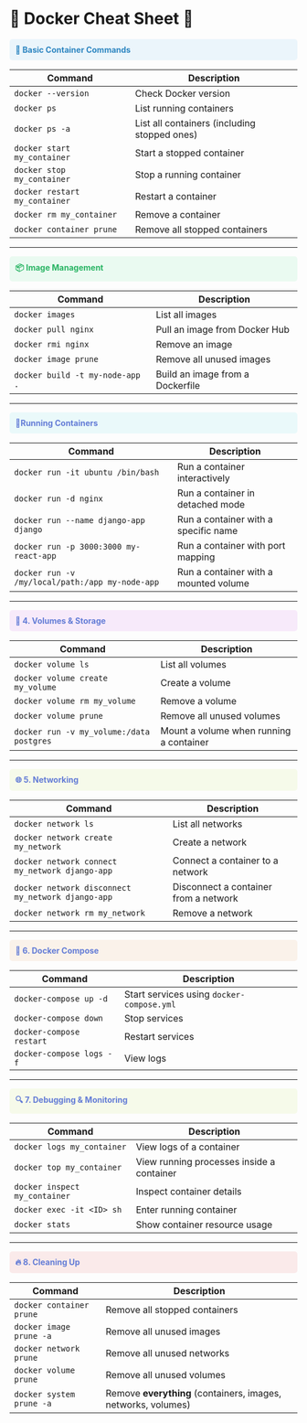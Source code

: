 

# 🐋 Docker Cheat Sheet 🚀  

<div style="color: #2E86C1; background-color: #EBF5FB; padding: 10px; border-radius: 5px; margin-bottom: 15px;">
<strong>🚀 Basic Container Commands</strong>
</div> 

| Command | Description |
|---------|-------------|
| `docker --version` | Check Docker version |
| `docker ps` | List running containers |
| `docker ps -a` | List all containers (including stopped ones) |
| `docker start my_container` | Start a stopped container |
| `docker stop my_container` | Stop a running container |
| `docker restart my_container` | Restart a container |
| `docker rm my_container` | Remove a container |
| `docker container prune` | Remove all stopped containers |

---

<div style="color: #28B463; background-color: #EAFAF1; padding: 10px; border-radius: 5px; margin: 15px 0;">
<strong>📦 Image Management</strong>
</div> 

| Command | Description |
|---------|-------------|
| `docker images` | List all images |
| `docker pull nginx` | Pull an image from Docker Hub |
| `docker rmi nginx` | Remove an image |
| `docker image prune` | Remove all unused images |
| `docker build -t my-node-app .` | Build an image from a Dockerfile |

---

<div style="color:rgb(99, 124, 214); background-color:rgb(234, 249, 250); padding: 10px; border-radius: 5px; margin: 15px 0;">
<strong>🏃Running Containers </strong>
</div>

| Command | Description |
|---------|-------------|
| `docker run -it ubuntu /bin/bash` | Run a container interactively |
| `docker run -d nginx` | Run a container in detached mode |
| `docker run --name django-app django` | Run a container with a specific name |
| `docker run -p 3000:3000 my-react-app` | Run a container with port mapping |
| `docker run -v /my/local/path:/app my-node-app` | Run a container with a mounted volume |

---

<div style="color:rgb(99, 124, 214); background-color:rgb(247, 234, 250); padding: 10px; border-radius: 5px; margin: 15px 0;">
<strong>📂 4. Volumes & Storage </strong>
</div>

| Command | Description |
|---------|-------------|
| `docker volume ls` | List all volumes |
| `docker volume create my_volume` | Create a volume |
| `docker volume rm my_volume` | Remove a volume |
| `docker volume prune` | Remove all unused volumes |
| `docker run -v my_volume:/data postgres` | Mount a volume when running a container |

---

<div style="color:rgb(99, 124, 214); background-color:rgb(246, 250, 234); padding: 10px; border-radius: 5px; margin: 15px 0;">
<strong>🌐 5. Networking </strong>
</div>

| Command | Description |
|---------|-------------|
| `docker network ls` | List all networks |
| `docker network create my_network` | Create a network |
| `docker network connect my_network django-app` | Connect a container to a network |
| `docker network disconnect my_network django-app` | Disconnect a container from a network |
| `docker network rm my_network` | Remove a network |

---

<div style="color:rgb(99, 124, 214); background-color:rgb(250, 242, 234); padding: 10px; border-radius: 5px; margin: 15px 0;">
<strong>📝 6. Docker Compose </strong>
</div>

| Command | Description |
|---------|-------------|
| `docker-compose up -d` | Start services using `docker-compose.yml` |
| `docker-compose down` | Stop services |
| `docker-compose restart` | Restart services |
| `docker-compose logs -f` | View logs |

---


<div style="color:rgb(99, 124, 214); background-color:rgb(246, 250, 234); padding: 10px; border-radius: 5px; margin: 15px 0;">
<strong>🔍 7. Debugging & Monitoring </strong>
</div>

| Command | Description |
|---------|-------------|
| `docker logs my_container` | View logs of a container |
| `docker top my_container` | View running processes inside a container |
| `docker inspect my_container` | Inspect container details |
| `docker exec -it <ID> sh` | Enter running container |
| `docker stats` | Show container resource usage |

---

<div style="color:rgb(99, 124, 214); background-color:rgb(250, 234, 234); padding: 10px; border-radius: 5px; margin: 15px 0;">
<strong>🔥 8. Cleaning Up </strong>
</div>

| Command | Description |
|---------|-------------|
| `docker container prune` | Remove all stopped containers |
| `docker image prune -a` | Remove all unused images |
| `docker network prune` | Remove all unused networks |
| `docker volume prune` | Remove all unused volumes |
| `docker system prune -a` | Remove **everything** (containers, images, networks, volumes) |




